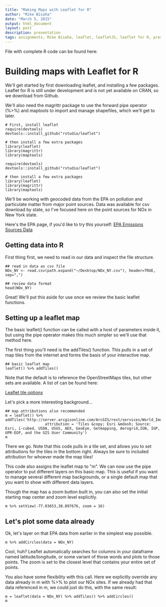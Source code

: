 ```yaml
---
title: "Making Maps with Leaflet for R"
author: "Mike Bisaha"
date: "March 5, 2015"
output: html_document
layout: post
description: presentation
tags: assignments, Mike Bisaha, leaflet, leafletJS, leaflet for R, presentation, EPA, shapefile, borders
---
```


File with complete R code can be found here:

# Building maps with Leaflet for R

We'll get started by first downloading leaflet, and installing a few packages. Leaflet for R is still under development and is not yet available on CRAN, so we download from Github.

We'll also need the magrittr package to use the forward pipe operator (%>%) and maptools to import and manage shapefiles, which we'll get to later.

```
# First, install leaflet
require(devtools)
devtools::install_github("rstudio/leaflet")

# then install a few extra packages
library(leaflet)
library(magrittr)
library(maptools)
```
```{r, include=FALSE}
require(devtools)
devtools::install_github("rstudio/leaflet")

# then install a few extra packages
library(leaflet)
library(magrittr)
library(maptools)
```

We'll be working with geocoded data from the EPA on pollution and particulate matter from major point sources. Data was available for csv download by state, so I've focused here on the point sources for NOx in New York state.

Here's the EPA page, if you'd like to try this yourself:
[EPA Emissions Sources Data](http://www.epa.gov/air/emissions/where.htm)

## Getting data into R
First thing first, we need to read in our data and inspect the file structure.

```{r}
## read in data as csv file
NOx_NY <- read.csv(path.expand("~/Desktop/NOx_NY.csv"), header=TRUE, sep=",")

## review data format
head(NOx_NY)
```

Great! We'll put this aside for use once we review the basic leaflet functions.

## Setting up a leaflet map

The basic leaflet() function can be called with a host of parameters inside it, but using the pipe operator makes this much simpler so we'll use that method here.

The first thing you'll need is the addTiles() function. This pulls in a set of map tiles from the internet and forms the basis of your interactive map.

```{r}
## basic leaflet map
leaflet() %>% addTiles()
```

Note that the default is to reference the OpenStreetMaps tiles, but other sets are available. A list of can be found here: 

[Leaflet tile options](http://leaflet-extras.github.io/leaflet-providers/preview/index.html)

Let's pick a more interesting background...

```{r}
## map attributions also recommended
m = leaflet() %>% addTiles('http://server.arcgisonline.com/ArcGIS/rest/services/World_Imagery/MapServer/tile/{z}/{y}/{x}', 
                  attribution = 'Tiles &copy; Esri &mdash; Source: Esri, i-cubed, USDA, USGS, AEX, GeoEye, Getmapping, Aerogrid,IGN, IGP, UPR-EGP, and the GIS User Community')
m
```

There we go. Note that this code pulls in a tile set, and allows you to set attributions for the tiles in the bottom right. Always be sure to included attribution for whoever made the map tiles!

This code also assigns the leaflet map to "m". We can now use the pipe operator to put different layers on this basic map. This is useful if you want to manage several different map backgrounds, or a single default map that you want to show with different data layers.

Though the map has a zoom button built in, you can also set the initial starting map center and zoom level explicitly.

```{r}
m %>% setView(-77.03653,38.897676, zoom = 16)
```

## Let's plot some data already

Ok, let's layer on that EPA data from earlier in the simplest way possible.

```{r}
m %>% addCircles(data = NOx_NY)
```

Cool, huh? Leaflet automatically searches for columns in your dataframe named latitude/longitude, or some variant of those words and plots to those points. The zoom is set to the closest level that contains your entire set of points.

You also have some flexibility with this call. Here we explicitly override any data already in m with %>% to plot our NOx sites. If we already had that data referenced in m, we could just do this, with the same result:
``` 
m = leaflet(data = NOx_NY) %>% addTiles() %>% addCircles()
m
```
